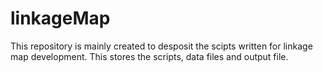 # linkageMap

This repository is mainly created to desposit the scipts written for linkage map development.
This stores the scripts, data files and output file.
